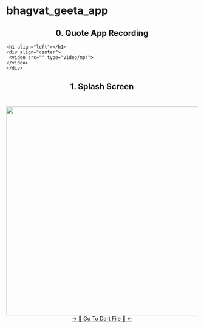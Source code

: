 # bhagvat_geeta_app

<h2 align="center">0. Quote App Recording </h2>

```
<h1 align="left"></h1>
<div align="center">
 <video src="" type="video/mp4"> 
</video>
</div>
```


<h2 align="center">1. Splash Screen </h2>

<h1 align="left"></h1>
<div align="center">
  <img height="550"  src="https://github.com/user-attachments/assets/640060ec-bd8a-4416-993d-ac7eab0bf937" />
</div>
<div align="center">
<a href="https://github.com/HirenCodeMaster11/Bhagvat_Geeta_App/blob/master/lib/Screens/Splash%20Screen/Splash%20Screen.dart">-> 📂 Go To Dart File 📂 <-</a>
</div>
